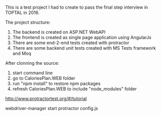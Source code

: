 This is a test project I had to create to pass the final step interview in TOPTAL in 2016.

The project structure:
1) The backend is created on ASP.NET WebAPI
2) The frontend is created as single page application using AngularJs
3) There are some end-2-end tests created with protractor
4) There are some backend unit tests created with MS Tests framework and Moq

﻿After clonning the source:
1) start command line
2) go to CaloriesPlan.WEB folder
3) run "npm install" to restore npm packages
4) refresh CaloriesPlan.WEB to include "node_modules" folder

http://www.protractortest.org/#/tutorial

webdriver-manager start
protractor config.js
